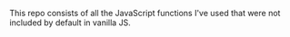 This repo consists of all the JavaScript functions I've used that were not included by default in vanilla JS.
